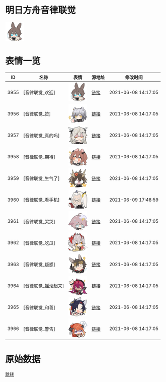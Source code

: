 # 明日方舟音律联觉

<img src="./cover.png" height="60" alt="cover" />

# 表情一览

|ID|名称|表情|源地址|修改时间|
|----|----|----|----|----|
|3955|[音律联觉_欢迎]|<img src="./pic/003955_%5B音律联觉_欢迎%5D.png" height="60" alt="欢迎"/>|[链接](http://i0.hdslb.com/bfs/emote/55ea6d55ee0c6ad723e4b8b3bd3e212022823904.png)|2021-06-08 14:17:05|
|3956|[音律联觉_赞]|<img src="./pic/003956_%5B音律联觉_赞%5D.png" height="60" alt="赞"/>|[链接](http://i0.hdslb.com/bfs/emote/9ded6c1951ad838dd24dbeb64fbbf2d361a4a624.png)|2021-06-08 14:17:05|
|3957|[音律联觉_真的吗]|<img src="./pic/003957_%5B音律联觉_真的吗%5D.png" height="60" alt="真的吗"/>|[链接](http://i0.hdslb.com/bfs/emote/8f10506c4fafb7eb31ffe9d54135c41ebca42b96.png)|2021-06-08 14:17:05|
|3958|[音律联觉_期待]|<img src="./pic/003958_%5B音律联觉_期待%5D.png" height="60" alt="期待"/>|[链接](http://i0.hdslb.com/bfs/emote/0b248a1ed2c170d4191cdad40461c95dcf28caf0.png)|2021-06-08 14:17:05|
|3959|[音律联觉_生气了]|<img src="./pic/003959_%5B音律联觉_生气了%5D.png" height="60" alt="生气了"/>|[链接](http://i0.hdslb.com/bfs/emote/fc23bebee7fc9f9a1fe2f9c20b95b092c8954dbf.png)|2021-06-08 14:17:05|
|3960|[音律联觉_看手机]|<img src="./pic/003960_%5B音律联觉_看手机%5D.png" height="60" alt="看手机"/>|[链接](http://i0.hdslb.com/bfs/emote/7d9807609ead51ff2a1e2cc0a0a749d63177abc6.png)|2021-06-09 17:48:59|
|3961|[音律联觉_哭哭]|<img src="./pic/003961_%5B音律联觉_哭哭%5D.png" height="60" alt="哭哭"/>|[链接](http://i0.hdslb.com/bfs/emote/33c12d8057a439390ee06926d88601b9acf10291.png)|2021-06-08 14:17:05|
|3962|[音律联觉_吃瓜]|<img src="./pic/003962_%5B音律联觉_吃瓜%5D.png" height="60" alt="吃瓜"/>|[链接](http://i0.hdslb.com/bfs/emote/7f7f46bf3c1c79d8ce27fa7eeeb7d6e197698abd.png)|2021-06-08 14:17:05|
|3963|[音律联觉_疑惑]|<img src="./pic/003963_%5B音律联觉_疑惑%5D.png" height="60" alt="疑惑"/>|[链接](http://i0.hdslb.com/bfs/emote/020cdc9d4495c4fb23471b460b8f4eea808a12cd.png)|2021-06-08 14:17:05|
|3964|[音律联觉_摇滚起来]|<img src="./pic/003964_%5B音律联觉_摇滚起来%5D.png" height="60" alt="摇滚起来"/>|[链接](http://i0.hdslb.com/bfs/emote/770b6e8499636064ab51cbf2d0a284189aaa65d7.png)|2021-06-08 14:17:05|
|3965|[音律联觉_和善]|<img src="./pic/003965_%5B音律联觉_和善%5D.png" height="60" alt="和善"/>|[链接](http://i0.hdslb.com/bfs/emote/391e43937c353bd2bda368b12808bc77ec070642.png)|2021-06-08 14:17:05|
|3966|[音律联觉_警告]|<img src="./pic/003966_%5B音律联觉_警告%5D.png" height="60" alt="警告"/>|[链接](http://i0.hdslb.com/bfs/emote/aeb91518478911d12a90606ab6a7f6934a951815.png)|2021-06-08 14:17:05|

# 原始数据

[跳转](./raw.json)

